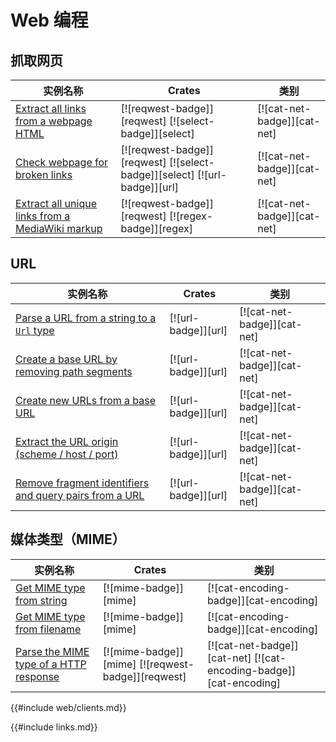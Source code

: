 # Web 编程

<!--
> [web.md](https://github.com/rust-lang-nursery/rust-cookbook/blob/master/src/web.md)
> <br />
> commit dd4efa8dcd8e611326caa01c08db8f227aa909d6 - 2020.06.07
-->

## 抓取网页

| 实例名称 | Crates | 类别 |
|--------|--------|------------|
| [Extract all links from a webpage HTML][ex-extract-links-webpage] | [![reqwest-badge]][reqwest] [![select-badge]][select] | [![cat-net-badge]][cat-net] |
| [Check webpage for broken links][ex-check-broken-links] | [![reqwest-badge]][reqwest] [![select-badge]][select] [![url-badge]][url] | [![cat-net-badge]][cat-net] |
| [Extract all unique links from a MediaWiki markup][ex-extract-mediawiki-links] | [![reqwest-badge]][reqwest] [![regex-badge]][regex] | [![cat-net-badge]][cat-net] |

[ex-extract-links-webpage]: web/scraping.html#extract-all-links-from-a-webpage-html
[ex-check-broken-links]: web/scraping.html#check-a-webpage-for-broken-links
[ex-extract-mediawiki-links]: web/scraping.html#extract-all-unique-links-from-a-mediawiki-markup

## URL

| 实例名称 | Crates | 类别 |
|--------|--------|------------|
| [Parse a URL from a string to a `Url` type][ex-url-parse] | [![url-badge]][url] | [![cat-net-badge]][cat-net] |
| [Create a base URL by removing path segments][ex-url-base] | [![url-badge]][url] | [![cat-net-badge]][cat-net] |
| [Create new URLs from a base URL][ex-url-new-from-base] | [![url-badge]][url] | [![cat-net-badge]][cat-net] |
| [Extract the URL origin (scheme / host / port)][ex-url-origin] | [![url-badge]][url] | [![cat-net-badge]][cat-net] |
| [Remove fragment identifiers and query pairs from a URL][ex-url-rm-frag] | [![url-badge]][url] | [![cat-net-badge]][cat-net] |

[ex-url-parse]: web/url.html#parse-a-url-from-a-string-to-a-url-type
[ex-url-base]: web/url.html#create-a-base-url-by-removing-path-segments
[ex-url-new-from-base]: web/url.html#create-new-urls-from-a-base-url
[ex-url-origin]: web/url.html#extract-the-url-origin-scheme--host--port
[ex-url-rm-frag]: web/url.html#remove-fragment-identifiers-and-query-pairs-from-a-url

## 媒体类型（MIME）

| 实例名称 | Crates | 类别 |
|--------|--------|------------|
| [Get MIME type from string][ex-mime-from-string] | [![mime-badge]][mime] | [![cat-encoding-badge]][cat-encoding] |
| [Get MIME type from filename][ex-mime-from-filename] | [![mime-badge]][mime] | [![cat-encoding-badge]][cat-encoding] |
| [Parse the MIME type of a HTTP response][ex-http-response-mime-type] | [![mime-badge]][mime] [![reqwest-badge]][reqwest] | [![cat-net-badge]][cat-net] [![cat-encoding-badge]][cat-encoding] |

[ex-mime-from-string]: web/mime.html#get-mime-type-from-string
[ex-mime-from-filename]: web/mime.html#get-mime-type-from-filename
[ex-http-response-mime-type]: web/mime.html#parse-the-mime-type-of-a-http-response

{{#include web/clients.md}}

{{#include links.md}}
